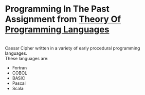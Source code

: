 # Programming In The Past <br/>Assignment from [Theory Of Programming Languages](http://www.labouseur.com/courses/tpl/)

<br/>
Caesar Cipher written in a variety of early procedural programming languages.
<br/>
These languages are:

* Fortran
* COBOL
* BASIC
* Pascal
* Scala
